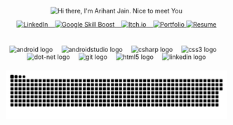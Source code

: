 <p align="center">
  <img src="resources/About.gif" alt="Hi there, I'm Arihant Jain. Nice to meet You" width="700"/>
</p>

<p align="center">
  <!-- LinkedIn -->
  <a href="https://www.linkedin.com/in/arihant-jain-5bbbb2278" target="_blank">
    <img src="https://img.icons8.com/color/48/000000/linkedin.png" alt="LinkedIn" title="LinkedIn Profile" width="65"/>&nbsp;&nbsp;&nbsp;
  </a>
  
  <!-- Google Skill Boost -->
  <a href="https://skillboost.google.com/" target="_blank">
    <img src="https://img.icons8.com/color/48/000000/google-cloud.png" alt="Google Skill Boost" title="Google Skill Boost Profile" width="65"/>&nbsp;&nbsp;&nbsp;
  </a>

  <!-- Itch.io -->
  <a href="https://your-itch-io-link.com" target="_blank">
    <img src="https://img.icons8.com/?size=100&id=mVIL3VQMOa5H&format=png&color=000000" alt="Itch.io" title="Itch.io Profile" width="65"/>&nbsp;&nbsp;&nbsp;
  </a>

  <!-- Portfolio -->
  <a href="https://your-portfolio-link.com" target="_blank">
    <img src="https://img.icons8.com/?size=100&id=pY199Dq3FLNm&format=png&color=000000" alt="Portfolio" title="Portfolio" width="65/>&nbsp;&nbsp;&nbsp;
  </a>
      
  <!-- Resume -->
  <a href="https://drive.google.com/your-resume-link" target="_blank">
    <img src="https://img.icons8.com/?size=100&id=44834&format=png&color=000000" alt="Resume" title="Resume" width="65"/>
  </a>
</p>

###

<br clear="both">

<div align="center">
  <img src="https://cdn.jsdelivr.net/gh/devicons/devicon/icons/android/android-original.svg" height="40" alt="android logo"  />
  <img width="12" />
  <img src="https://cdn.jsdelivr.net/gh/devicons/devicon/icons/androidstudio/androidstudio-original.svg" height="40" alt="androidstudio logo"  />
  <img width="12" />
  <img src="https://cdn.jsdelivr.net/gh/devicons/devicon/icons/csharp/csharp-original.svg" height="40" alt="csharp logo"  />
  <img width="12" />
  <img src="https://cdn.jsdelivr.net/gh/devicons/devicon/icons/css3/css3-original.svg" height="40" alt="css3 logo"  />
  <img width="12" />
  <img src="https://cdn.jsdelivr.net/gh/devicons/devicon/icons/dot-net/dot-net-original.svg" height="40" alt="dot-net logo"  />
  <img width="12" />
  <img src="https://cdn.jsdelivr.net/gh/devicons/devicon/icons/git/git-original.svg" height="40" alt="git logo"  />
  <img width="12" />
  <img src="https://cdn.jsdelivr.net/gh/devicons/devicon/icons/html5/html5-original.svg" height="40" alt="html5 logo"  />
  <img width="12" />
  <img src="https://cdn.jsdelivr.net/gh/devicons/devicon/icons/linkedin/linkedin-original.svg" height="40" alt="linkedin logo"  />
</div>

###

<div align="left">
</div>

###


<img src="https://raw.githubusercontent.com/arihantjain-aj/arihantjain-aj/output/snake.svg" alt="Snake animation" />
